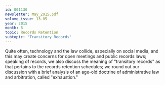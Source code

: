 ```yaml
---
id: 001130
newsletter: May_2015.pdf
volume_issue: 13-05
year: 2015
month: 5
topic: Records Retention
subtopic: "Transitory Records"
---
```


Quite often, technology and the law collide, especially on social media, and this may create concerns for open meetings and public records laws; speaking of records, we also discuss the meaning of "transitory records" as that pertains to the records retention schedules; we round out our discussion with a brief analysis of an age-old doctrine of administrative law and arbitration, called "exhaustion."